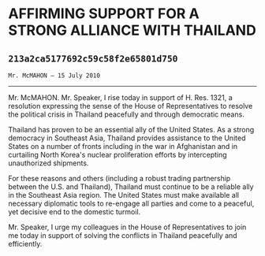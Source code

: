 # AFFIRMING SUPPORT FOR A STRONG ALLIANCE WITH THAILAND
## `213a2ca5177692c59c58f2e65801d750`
`Mr. McMAHON — 15 July 2010`

---


Mr. McMAHON. Mr. Speaker, I rise today in support of H. Res. 1321, a 
resolution expressing the sense of the House of Representatives to 
resolve the political crisis in Thailand peacefully and through 
democratic means.

Thailand has proven to be an essential ally of the United States. As 
a strong democracy in Southeast Asia, Thailand provides assistance to 
the United States on a number of fronts including in the war in 
Afghanistan and in curtailing North Korea's nuclear proliferation 
efforts by intercepting unauthorized shipments.

For these reasons and others (including a robust trading partnership 
between the U.S. and Thailand), Thailand must continue to be a reliable 
ally in the Southeast Asia region. The United States must make 
available all necessary diplomatic tools to re-engage all parties and 
come to a peaceful, yet decisive end to the domestic turmoil.

Mr. Speaker, I urge my colleagues in the House of Representatives to 
join me today in support of solving the conflicts in Thailand 
peacefully and efficiently.
